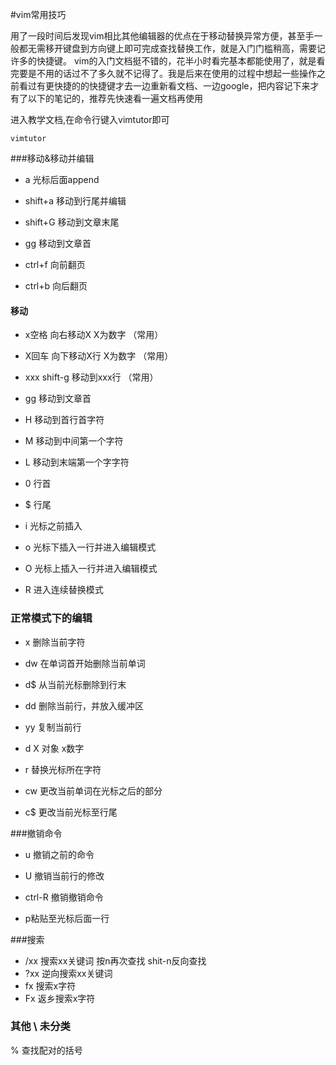 #vim常用技巧

用了一段时间后发现vim相比其他编辑器的优点在于移动替换异常方便，甚至手一般都无需移开键盘到方向键上即可完成查找替换工作，就是入门门槛稍高，需要记许多的快捷键。
vim的入门文档挺不错的，花半小时看完基本都能使用了，就是看完要是不用的话过不了多久就不记得了。我是后来在使用的过程中想起一些操作之前看过有更快捷的的快捷键才去一边重新看文档、一边google，把内容记下来才有了以下的笔记的，推荐先快速看一遍文档再使用

进入教学文档,在命令行键入vimtutor即可
```
vimtutor
```

###移动&移动并编辑
* a 光标后面append
* shift+a 移动到行尾并编辑
* shift+G 移动到文章末尾

* gg 移动到文章首

* ctrl+f 向前翻页
* ctrl+b 向后翻页

#### 移动
* x空格 向右移动X X为数字 （常用）
* X回车 向下移动X行 X为数字 （常用）
* xxx shift-g 移动到xxx行 （常用）
* gg 移动到文章首
* H 移动到首行首字符
* M 移动到中间第一个字符
* L 移动到末端第一个字字符


* 0 行首
* $ 行尾

* i 光标之前插入
* o 光标下插入一行并进入编辑模式
* O 光标上插入一行并进入编辑模式
* R 进入连续替换模式





### 正常模式下的编辑
* x 删除当前字符
* dw 在单词首开始删除当前单词
* d$ 从当前光标删除到行末
* dd 删除当前行，并放入缓冲区
* yy 复制当前行
* d X 对象 x数字

* r 替换光标所在字符
* cw 更改当前单词在光标之后的部分
* c$ 更改当前光标至行尾


###撤销命令
* u 撤销之前的命令
* U 撤销当前行的修改
* ctrl-R 撤销撤销命令

* p粘贴至光标后面一行

###搜索
* /xx 搜索xx关键词 按n再次查找 shit-n反向查找
* ?xx 逆向搜索xx关键词
* fx 搜索x字符
* Fx 返乡搜索x字符

### 其他 \ 未分类
% 查找配对的括号